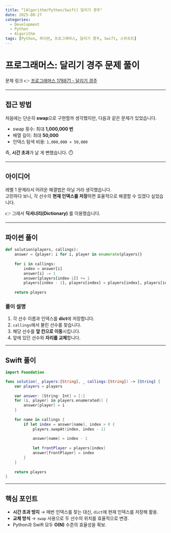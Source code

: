 ```yaml
---
title: “[Algorithm/Python/Swift] 달리기 경주" 
date: 2025-08-27
categories: 
  - Development
  - Python
  - Algorithm
tags: [Python, 파이썬, 프로그래머스, 달리기 경주, Swift, 스위프트]
---
```


# 프로그래머스: 달리기 경주 문제 풀이

문제 링크 👉 [프로그래머스 178871 - 달리기 경주](https://school.programmers.co.kr/learn/courses/30/lessons/178871)

---

## 접근 방법

처음에는 단순히 **swap**으로 구현할까 생각했지만, 다음과 같은 문제가 있었습니다.

- swap 횟수: 최대 **1,000,000 번**
- 배열 길이: 최대 **50,000**
- 인덱스 탐색 비용: `1,000,000 × 50,000`

즉, **시간 초과**가 날 게 뻔했습니다. ⏱️

---

## 아이디어

레벨 1 문제라서 어려운 해결법은 아닐 거라 생각했습니다.  
고민하다 보니, 각 선수의 **현재 인덱스를 저장**하면 효율적으로 해결할 수 있겠다 싶었습니다.  

👉 그래서 **딕셔너리(Dictionary)** 를 이용했습니다.

---

## 파이썬 풀이

```python
def solution(players, callings):
    answer = {player: i for i, player in enumerate(players)}
    
    for i in callings:
        index = answer[i]
        answer[i] -= 1
        answer[players[index-1]] += 1
        players[index - 1], players[index] = players[index], players[index-1]
        
    return players
```

### 풀이 설명
1. 각 선수 이름과 인덱스를 **dict**에 저장합니다.  
2. `callings`에서 불린 선수를 찾습니다.  
3. 해당 선수를 **앞 칸으로 이동**시킵니다.  
4. 앞에 있던 선수와 **자리를 교체**합니다.  

---

## Swift 풀이

```swift
import Foundation

func solution(_ players:[String], _ callings:[String]) -> [String] {
    var players = players
    
    var answer: [String: Int] = [:]
    for (i, player) in players.enumerated() {
        answer[player] = i
    }
    
    for name in callings {
        if let index = answer[name], index > 0 {
            players.swapAt(index, index - 1)
            
            answer[name] = index - 1
            
            let frontPlayer = players[index] 
            answer[frontPlayer] = index
        }
    }
    
    return players
}
```

---

## 핵심 포인트

- **시간 초과 방지** → 매번 인덱스를 찾는 대신, `dict`에 현재 인덱스를 저장해 활용.  
- **교체 방식** → `swap` 사용으로 두 선수의 위치를 효율적으로 변경.  
- Python과 Swift 모두 **O(N)** 수준의 효율성을 확보.  
